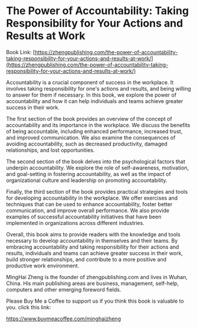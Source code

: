# The Power of Accountability: Taking Responsibility for Your Actions and Results at Work

Book Link: [https://zhengpublishing.com/the-power-of-accountability-taking-responsibility-for-your-actions-and-results-at-work/](https://zhengpublishing.com/the-power-of-accountability-taking-responsibility-for-your-actions-and-results-at-work/)

Accountability is a crucial component of success in the workplace. It involves taking responsibility for one's actions and results, and being willing to answer for them if necessary. In this book, we explore the power of accountability and how it can help individuals and teams achieve greater success in their work.

The first section of the book provides an overview of the concept of accountability and its importance in the workplace. We discuss the benefits of being accountable, including enhanced performance, increased trust, and improved communication. We also examine the consequences of avoiding accountability, such as decreased productivity, damaged relationships, and lost opportunities.

The second section of the book delves into the psychological factors that underpin accountability. We explore the role of self-awareness, motivation, and goal-setting in fostering accountability, as well as the impact of organizational culture and leadership on promoting accountability.

Finally, the third section of the book provides practical strategies and tools for developing accountability in the workplace. We offer exercises and techniques that can be used to enhance accountability, foster better communication, and improve overall performance. We also provide examples of successful accountability initiatives that have been implemented in organizations across different industries.

Overall, this book aims to provide readers with the knowledge and tools necessary to develop accountability in themselves and their teams. By embracing accountability and taking responsibility for their actions and results, individuals and teams can achieve greater success in their work, build stronger relationships, and contribute to a more positive and productive work environment.

MingHai Zheng is the founder of zhengpublishing.com and lives in Wuhan, China. His main publishing areas are business, management, self-help, computers and other emerging foreword fields.

Please Buy Me a Coffee to support us if you think this book is valuable to you. click this link:

https://www.buymeacoffee.com/minghaizheng
